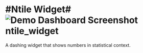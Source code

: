 #Ntile Widget#
![Demo Dashboard Screenshot](http://i.imgur.com/Dd0dCjI.png)
ntile_widget
============

A dashing widget that shows numbers in statistical context.
